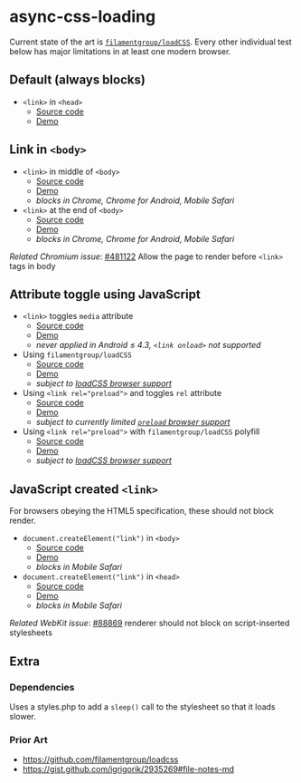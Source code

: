 # async-css-loading

Current state of the art is [`filamentgroup/loadCSS`](https://github.com/filamentgroup/loadcss). Every other individual test below has major limitations in at least one modern browser.

## Default (always blocks)

* `<link>` in `<head>`
	* [Source code](./default.html)
	* [Demo](https://www.zachleat.com/async-css-loading/default.html)

## Link in `<body>`

* `<link>` in middle of `<body>`
	* [Source code](./link-body-middle.html)
	* [Demo](https://www.zachleat.com/async-css-loading/link-body-middle.html)
	* _blocks in Chrome, Chrome for Android, Mobile Safari_
* `<link>` at the end of `<body>`
	* [Source code](./link-body-end.html)
	* [Demo](https://www.zachleat.com/async-css-loading/link-body-end.html)
	* _blocks in Chrome, Chrome for Android, Mobile Safari_

_Related Chromium issue_: [#481122](https://bugs.chromium.org/p/chromium/issues/detail?id=481122) Allow the page to render before `<link>` tags in body

## Attribute toggle using JavaScript

* `<link>` toggles `media` attribute
	* [Source code](./link-mediatoggle.html)
	* [Demo](https://www.zachleat.com/async-css-loading/link-mediatoggle.html)
	* _never applied in Android ≤ 4.3, `<link onload>` not supported_
* Using `filamentgroup/loadCSS`
	* [Source code](./loadcss.html)
	* [Demo](https://www.zachleat.com/async-css-loading/loadcss.html)
	* _subject to [loadCSS browser support](https://github.com/filamentgroup/loadcss#browser-support)_
* Using `<link rel="preload">` and toggles `rel` attribute
	* [Source code](./preload.html)
	* [Demo](https://www.zachleat.com/async-css-loading/preload.html)
	* _subject to currently limited [`preload` browser support](http://caniuse.com/#feat=link-rel-preload)_
* Using `<link rel="preload">` with `filamentgroup/loadCSS` polyfill
	* [Source code](./preload-fallback.html)
	* [Demo](https://www.zachleat.com/async-css-loading/preload-fallback.html)
	* _subject to [loadCSS browser support](https://github.com/filamentgroup/loadcss#browser-support)_

## JavaScript created `<link>`

For browsers obeying the HTML5 specification, these should not block render.

* `document.createElement("link")` in `<body>`
	* [Source code](./link-js-body-end.html)
	* [Demo](https://www.zachleat.com/async-css-loading/link-js-body-end.html)
	* _blocks in Mobile Safari_
* `document.createElement("link")` in `<head>`
	* [Source code](./link-js-head.html)
	* [Demo](https://www.zachleat.com/async-css-loading/link-js-head.html)
	* _blocks in Mobile Safari_

_Related WebKit issue_: [#88869](https://bugs.webkit.org/show_bug.cgi?id=88869) renderer should not block on script-inserted stylesheets

## Extra

### Dependencies

Uses a styles.php to add a `sleep()` call to the stylesheet so that it loads slower.

### Prior Art

* https://github.com/filamentgroup/loadcss
* https://gist.github.com/igrigorik/2935269#file-notes-md